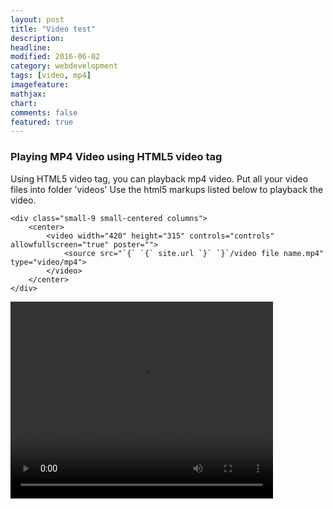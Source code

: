 ```yaml
---
layout: post
title: "Video test"
description: 
headline: 
modified: 2016-06-02
category: webdevelopment
tags: [video, mp4]
imagefeature: 
mathjax: 
chart: 
comments: false
featured: true
---
```

### Playing MP4 Video using HTML5 video tag

Using HTML5 video tag, you can playback mp4 video. 
Put all your video files into folder 'videos'
Use the html5 markups listed below to playback the video.

```
<div class="small-9 small-centered columns">
	<center>
		<video width="420" height="315" controls="controls" allowfullscreen="true" poster="">
			<source src="`{` `{` site.url `}` `}`/video file name.mp4" type="video/mp4">
		</video> 
	</center>
</div>

```  
    
  
  
<div class="small-9 small-centered columns">
	<center>
		<video width="420" height="315" controls="controls" allowfullscreen="true" poster="">
			<source src="{{ site.url }}/videos/korean_folk_song_in_mandarin.mp4" type="video/mp4">
		</video> 
	</center>
</div>
   